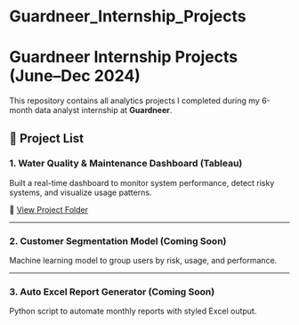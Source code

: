 # Guardneer_Internship_Projects
# Guardneer Internship Projects (June–Dec 2024)

This repository contains all analytics projects I completed during my 6-month data analyst internship at **Guardneer**.

## 📁 Project List

### 1. Water Quality & Maintenance Dashboard (Tableau)
Built a real-time dashboard to monitor system performance, detect risky systems, and visualize usage patterns.

🔗 [View Project Folder](./1-water-quality-dashboard)

---

### 2. Customer Segmentation Model (Coming Soon)
Machine learning model to group users by risk, usage, and performance.

---

### 3. Auto Excel Report Generator (Coming Soon)
Python script to automate monthly reports with styled Excel output.
